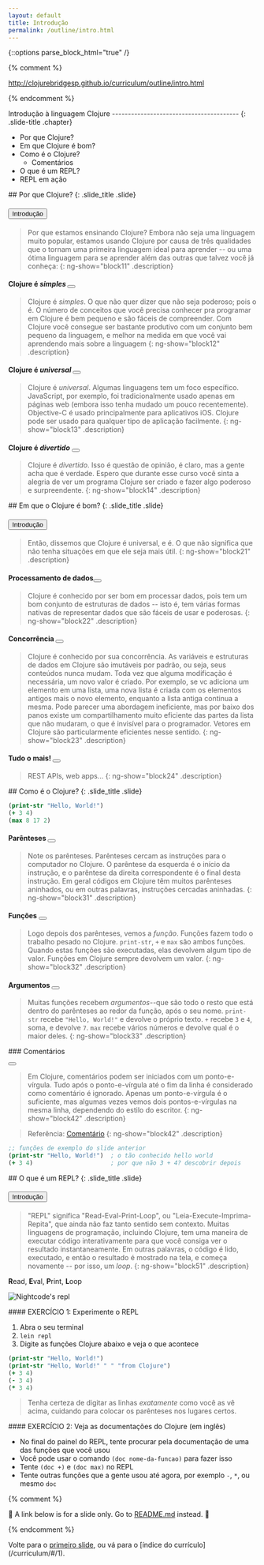```yaml
---
layout: default
title: Introdução
permalink: /outline/intro.html
---
```


{::options parse_block_html="true" /}

{% comment %}

http://clojurebridgesp.github.io/curriculum/outline/intro.html

{% endcomment %}

<section>
Introdução à linguagem Clojure
----------------------------------------
{: .slide-title .chapter}

* Por que Clojure?
* Em que Clojure é bom?
* Como é o Clojure?
    - Comentários
* O que é um REPL?
* REPL em ação
</section>

<section ng-controller="NarrativeController">
## Por que Clojure?
{: .slide_title .slide}

#### <button class="link" ng-model="block11" ng-click="block11=!block11">Introdução</button>

> Por que estamos ensinando Clojure?
> Embora não seja uma linguagem muito popular, estamos usando Clojure por causa de três qualidades
> que o tornam uma primeira linguagem ideal para aprender -- ou uma ótima linguagem para se aprender
> além das outras que talvez você já conheça:
{: ng-show="block11" .description}

#### Clojure é _simples_ <button class="link" ng-bind-html="details" ng-model="block12" ng-click="block12=!block12"></button>

> Clojure é _simples_. O que não quer dizer que não seja poderoso; pois o é. O
> número de conceitos que você precisa conhecer pra programar em Clojure é bem 
> pequeno e são fáceis de compreender. Com Clojure você consegue ser bastante
> produtivo com um conjunto bem pequeno da linguagem, e melhor na medida em que
> você vai aprendendo mais sobre a linguagem
{: ng-show="block12" .description}

#### Clojure é _universal_ <button class="link" ng-bind-html="details" ng-model="block13" ng-click="block13=!block13"></button>

> Clojure é _universal_. Algumas linguagens tem um foco específico.
> JavaScript, por exemplo, foi tradicionalmente usado apenas em páginas web
> (embora isso tenha mudado um pouco recentemente). Objective-C é usado
> principalmente para aplicativos iOS. Clojure pode ser usado para qualquer
> tipo de aplicação facilmente.
{: ng-show="block13" .description}

#### Clojure é _divertido_ <button class="link" ng-bind-html="details" ng-model="block14" ng-click="block14=!block14"></button>

> Clojure é _divertido_. Isso é questão de opinião, é claro, mas a
> gente acha que é verdade. Espero que durante esse curso você sinta
> a alegria de ver um programa Clojure ser criado e fazer algo poderoso
> e surpreendente.
{: ng-show="block14" .description}
</section>

<section ng-controller="NarrativeController">
## Em que o Clojure é bom?
{: .slide_title .slide}

#### <button class="link" ng-model="block21" ng-click="block21=!block21">Introdução</button>

> Então, dissemos que Clojure é universal, e é. O que não significa que
> não tenha situações em que ele seja mais útil.
{: ng-show="block21" .description}

#### Processamento de dados<button class="link" ng-bind-html="details" ng-model="block22" ng-click="block22=!block22"></button>

> Clojure é conhecido por ser bom em processar dados, pois tem um bom 
> conjunto de estruturas de dados -- isto é, tem várias formas nativas
> de representar dados que são fáceis de usar e poderosas.
{: ng-show="block22" .description}

#### Concorrência <button class="link" ng-bind-html="details" ng-model="block23" ng-click="block23=!block23"></button>

> Clojure é conhecido por sua concorrência.
> As variáveis e estruturas de dados em Clojure são imutáveis por padrão, ou seja, seus conteúdos nunca mudam.
> Toda vez que alguma modificação é necessária, um novo valor é criado. Por exemplo, se vc adiciona um elemento
> em uma lista, uma nova lista é criada com os elementos antigos mais o novo elemento, enquanto a lista antiga 
> continua a mesma. Pode parecer uma abordagem ineficiente, mas por baixo dos panos existe um compartilhamento 
> muito eficiente das partes da lista que não mudaram, o que é invisível para o programador. Vetores em Clojure
> são particularmente eficientes nesse sentido.
{: ng-show="block23" .description}

#### Tudo o mais! <button class="link" ng-bind-html="details" ng-model="block24" ng-click="block24=!block24"></button>

> REST APIs, web apps...
{: ng-show="block24" .description}
</section>

<section ng-controller="NarrativeController">
## Como é o Clojure?
{: .slide_title .slide}

```clojure
(print-str "Hello, World!")
(+ 3 4)
(max 8 17 2)
```

#### Parênteses <button class="link" ng-bind-html="details" ng-model="block31" ng-click="block31=!block31"></button>

> Note os parênteses. Parênteses cercam as instruções para o computador no Clojure.
> O parêntese da esquerda é o início da instrução, e o parêntese da direita correspondente
> é o final desta instrução. Em geral códigos em Clojure têm muitos parênteses aninhados, ou 
> em outras palavras, instruções cercadas aninhadas.
{: ng-show="block31" .description}

#### Funções <button class="link" ng-bind-html="details" ng-model="block32" ng-click="block32=!block32"></button>

> Logo depois dos parênteses, vemos a _função_.
> Funções fazem todo o trabalho pesado no Clojure.
> `print-str`, `+` e `max` são ambos funções.
> Quando estas funções são executadas, elas devolvem algum tipo de valor.
> Funções em Clojure sempre devolvem um valor.
{: ng-show="block32" .description}

#### Argumentos <button class="link" ng-bind-html="details" ng-model="block33" ng-click="block33=!block33"></button>

> Muitas funções recebem _argumentos_--que são todo o resto que está dentro
> do parênteses ao redor da função, após o seu nome. 
> `print-str` recebe `"Hello, World!"` e devolve o próprio texto.
> `+` recebe `3` e `4`, soma, e devolve `7`.
> `max` recebe vários números e devolve qual é o maior deles.
{: ng-show="block33" .description}
</section>

<section ng-controller="NarrativeController">
### Comentários

<button class="link" ng-bind-html="details" ng-model="block42" ng-click="block42=!block42"></button>

> Em Clojure, comentários podem ser iniciados com um ponto-e-vírgula. Tudo
> após o ponto-e-vírgula até o fim da linha é considerado como comentário
> é ignorado. Apenas um ponto-e-vírgula é o suficiente, mas algumas vezes
> vemos dois pontos-e-vírgulas na mesma linha, dependendo do estilo do escritor.
{: ng-show="block42" .description}

> Referência: [Comentário](http://clojurebridge.github.io/community-docs/docs/clojure/comment/)
{: ng-show="block42" .description}

```clojure
;; funções de exemplo do slide anterior
(print-str "Hello, World!")  ; o tão conhecido hello world
(+ 3 4)                      ; por que não 3 + 4? descobrir depois
```
</section>

<section>
## O que é um REPL?
{: .slide_title .slide}

#### <button class="link" ng-model="block51" ng-click="block51=!block51">Introdução</button>

> "REPL" significa "Read-Eval-Print-Loop", ou "Leia-Execute-Imprima-Repita",
> que ainda não faz tanto sentido sem contexto. Muitas linguagens de programação,
> incluindo Clojure, tem uma maneira de executar código interativamente para que
> você consiga ver o resultado instantaneamente. Em outras palavras, o código é lido,
> executado, e então o resultado é mostrado na tela, e começa novamente -- por isso, um _loop_.
{: ng-show="block51" .description}

**R**ead, **E**val, **P**rint, **L**oop

![Nightcode's repl](img/repl.png)

</section>

<section>
#### EXERCÍCIO 1: Experimente o REPL

1. Abra o seu terminal
2. `lein repl`
3. Digite as funções Clojure abaixo e veja o que acontece

```clojure
(print-str "Hello, World!")
(print-str "Hello, World!" " " "from Clojure")
(+ 3 4)
(- 3 4)
(* 3 4)
```

> Tenha certeza de digitar as linhas <em>exatamente</em> como você as vê acima,
> cuidando para colocar os parênteses nos lugares certos.
</section>

<section>
#### EXERCÍCIO 2: Veja as documentações do Clojure (em inglês)

* No final do painel do REPL, tente procurar pela documentação de uma das funções que você usou
* Você pode usar o comando `(doc nome-da-funcao)` para fazer isso
* Tente `(doc +)` e `(doc max)` no REPL
* Tente outras funções que a gente usou até agora, por exemplo `-`, `*`, ou mesmo `doc`
</section>

{% comment %}

:star2: A link below is for a slide only. Go to [README.md](../README.md)
instead. :star2:

{% endcomment %}

<section>
Volte para o <a href="javascript:;" onClick="Reveal.slide(1);">primeiro slide</a>,
ou vá para o [índice do currículo](/curriculum/#/1).
</section>
